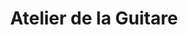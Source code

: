 ---
title: "Atelier de la Guitare"
url: /toulouse/atelier-de-la-guitare/
shop: instrument de musique
---